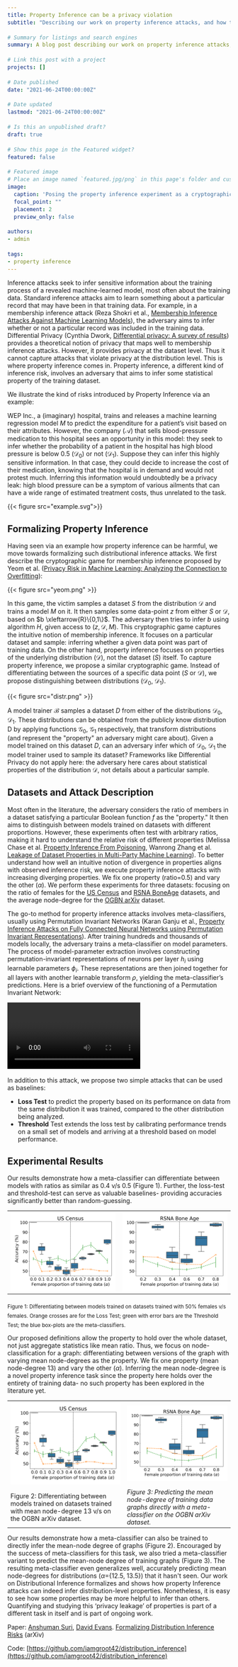```yaml
---
title: Property Inference can be a privacy violation
subtitle: "Describing our work on property inference attacks, and how they are actually distribution inference."

# Summary for listings and search engines
summary: A blog post describing our work on property inference attacks, and how they are actually distribution inference.

# Link this post with a project
projects: []

# Date published
date: "2021-06-24T00:00:00Z"

# Date updated
lastmod: "2021-06-24T00:00:00Z"

# Is this an unpublished draft?
draft: true

# Show this page in the Featured widget?
featured: false

# Featured image
# Place an image named `featured.jpg/png` in this page's folder and customize its options here.
image:
  caption: 'Posing the property inference experiment as a cryptographic game'
  focal_point: ""
  placement: 2
  preview_only: false

authors:
- admin

tags:
- property inference
---
```



Inference attacks seek to infer sensitive information about the training process of a revealed machine-learned model, most often about the training data. Standard inference attacks aim to learn something about a particular record that may have been in that training data. For example, in a membership inference attack (Reza Shokri et al., [Membership Inference Attacks Against Machine Learning Models](https://ieeexplore.ieee.org/stamp/stamp.jsp?arnumber=7958568)), the adversary aims to infer whether or not a particular record was included in the training data. Differential Privacy (Cynthia Dwork, [Differential privacy: A survey of results](https://dl.acm.org/doi/abs/10.5555/1791834.1791836)) provides a theoretical notion of privacy that maps well to membership inference attacks. However, it provides privacy at the dataset level. Thus it cannot capture attacks that violate privacy at the distribution level. This is where property inference comes in. Property inference, a different kind of inference risk, involves an adversary that aims to infer some statistical property of the training dataset.

We illustrate the kind of risks introduced by Property Inference via an example:

WEP Inc., a (imaginary) hospital, trains and releases a machine learning regression model $M$ to predict the expenditure for a patient’s visit based on their attributes. However, the company ($\mathcal{A}$) that sells blood-pressure medication to this hospital sees an opportunity in this model: they seek to infer whether the probability of a patient in the hospital has high blood pressure is below 0.5 ($\mathcal{D}_0$) or not ($\mathcal{D}_1$). Suppose they can infer this highly sensitive information. In that case, they could decide to increase the cost of their medication, knowing that the hospital is in demand and would not protest much. Inferring this information would undoubtedly be a privacy leak: high blood pressure can be a symptom of various ailments that can have a wide range of estimated treatment costs, thus unrelated to the task.

{{< figure src="example.svg">}}

## Formalizing Property Inference

Having seen via an example how property inference can be harmful, we move towards formalizing such distributional inference attacks. We first describe the cryptographic game for membership inference proposed by Yeom et al. ([Privacy Risk in Machine Learning: Analyzing the Connection to Overfitting](https://ieeexplore.ieee.org/stamp/stamp.jsp?arnumber=8429311)):

{{< figure src="yeom.png" >}}

In this game, the victim samples a dataset $S$ from the distribution $\mathcal{D}$ and trains a model $M$ on it. It then samples some data-point $z$ from either $S$ or $\mathcal{D}$, based on $b \xleftarrow{R}\{0,1\}$. The adversary then tries to infer $b$ using algorithm $H$, given access to $(z, \mathcal{D}, M)$. This cryptographic game captures the intuitive notion of membership inference. It focuses on a particular dataset and sample: inferring whether a given data point was part of training data.
On the other hand, property inference focuses on properties of the underlying distribution ($\mathcal{D}$), not the dataset ($S$) itself. To capture property inference, we propose a similar cryptographic game. Instead of differentiating between the sources of a specific data point ($S$ or $\mathcal{D}$), we propose distinguishing between distributions ($\mathcal{D}_0$, $\mathcal{D}_1$).

{{< figure src="distr.png" >}}

A model trainer $\mathcal{B}$ samples a dataset $D$ from either of the distributions $\mathcal{D}_0$, $\mathcal{D}_1$. These distributions can be obtained from the publicly know distribution D by applying functions $\mathcal{G}_0$, $\mathcal{G}_1$ respectively, that transform distributions (and represent the "property" an adversary might care about). Given a model trained on this dataset $D$, can an adversary infer which of $\mathcal{D}_0$, $\mathcal{D}_1$ the model trainer used to sample its dataset? Frameworks like Differential Privacy do not apply here: the adversary here cares about statistical properties of the distribution $\mathcal{D}$, not details about a particular sample.

## Datasets and Attack Description

Most often in the literature, the adversary considers the ratio of members  in a dataset satisfying a particular Boolean function $f$ as the "property." It then aims to distinguish between models trained on datasets with different proportions. However, these experiments often test with arbitrary ratios, making it hard to understand the relative risk of different properties (Melissa Chase et al. [Property Inference From Poisoning](https://arxiv.org/abs/2101.11073), Wanrong Zhang et al. [Leakage of Dataset Properties in Multi-Party Machine Learning](https://arxiv.org/pdf/2006.07267.pdf)). To better understand how well an intuitive notion of divergence in properties aligns with observed inference risk, we execute property inference attacks with increasing diverging properties. We fix one property (ratio=0.5) and vary the other ($\alpha$).  We perform these experiments for three datasets: focusing on the ratio of females for the [US Census](https://dl.acm.org/doi/pdf/10.1145/380995.381030) and [RSNA BoneAge](https://pubs.rsna.org/doi/pdf/10.1148/radiol.2018180736) datasets, and the average node-degree for the [OGBN arXiv](https://direct.mit.edu/qss/article/1/1/396/15572/Microsoft-Academic-Graph-When-experts-are-not) dataset.

The go-to method for property inference attacks involves meta-classifiers, usually using Permutation Invariant Networks (Karan Ganju et al., [Property Inference Attacks on Fully Connected Neural Networks using Permutation Invariant Representations](https://dl.acm.org/doi/pdf/10.1145/3243734.3243834)). After training hundreds and thousands of models locally, the adversary trains a meta-classifier on model parameters. The process of model-parameter extraction involves constructing permutation-invariant representations of neurons per layer $h_i$ using learnable parameters $\phi_i$. These representations are then joined together for all layers with another learnable transform $\rho$, yielding the meta-classifier’s predictions. Here is a brief overview of the functioning of a Permutation Invariant Network:

<video loop type="video/mp4" autoplay="yes" allowfullscreen="no" src="PIM-Animation.mp4"> </video>

In addition to this attack, we propose two simple attacks that can be used as baselines:

- **Loss Test** to predict the property based on its performance on data from the same distribution it was trained, compared to the other distribution being analyzed.
- **Threshold** Test extends the loss test by calibrating performance trends on a small set of models and arriving at a threshold based on model performance.

## Experimental Results

Our results demonstrate how a meta-classifier can differentiate between models with ratios as similar as 0.4 v/s 0.5 (Figure 1). Further, the loss-test and threshold-test can serve as valuable baselines- providing accuracies significantly better than random-guessing.

<table>
<tr>
    <td style="width: 50%"> <img src="census_meta.png"/></td>
    <td style="width: 50%"> <img src="rsna_meta.png"/> </td>
</tr>
</table>

<sub>Figure 1: Differentiating between models trained on datasets trained with 50% females v/s  females. Orange crosses are for the Loss Test; green with error bars are the Threshold Test; the blue box-plots are the meta-classifiers.</sub>

Our proposed definitions allow the property to hold over the whole dataset, not just aggregate statistics like mean ratio. Thus, we focus on node-classification for a graph: differentiating between versions of the graph with varying mean node-degrees as the property. We fix one property (mean node-degree 13) and vary the other ($\alpha$). Inferring the mean node-degree is a novel property inference task since the property here holds over the entirety of training data- no such property has been explored in the literature yet.

<table>
<tr>
    <td> <img src="census_meta.png"/></td>
    <td> <img src="rsna_meta.png"/> </td>
</tr>
<tr>
    <td> <xi>Figure 2: Differentiating between models trained on datasets trained with mean node-degree 13 v/s  on the OGBN arXiv dataset.</i> </td>
    <td> <i>Figure 3: Predicting the mean node-degree of training data graphs directly with a meta-classifier on the OGBN arXiv dataset.</i> </td>
</tr>
</table>

Our results demonstrate how a meta-classifier can also be trained to directly infer the mean-node degree of graphs (Figure 2). Encouraged by the success of meta-classifiers for this task, we also tried a meta-classifier variant to predict the mean-node degree of training graphs (Figure 3). The resulting meta-classifier even generalizes well, accurately predicting mean node-degrees for distributions ($\alpha$={12.5, 13.5}) that it hasn't seen.
Our work on Distributional Inference formalizes and shows how property Inference attacks can indeed infer distribution-level properties. Nonetheless, it is easy to see how some properties may be more helpful to infer than others. Quantifying and studying this ‘privacy leakage’ of properties is part of a different task in itself and is part of ongoing work.

Paper: [Anshuman Suri](http://anshumansuri.me/), [David Evans](http://www.cs.virginia.edu/~evans/). [Formalizing Distribution Inference Risks](/publication/distribution-inference/) (arXiv)

Code: [https://github.com/iamgroot42/distribution_inference](https://github.com/iamgroot42/distribution_inference)
